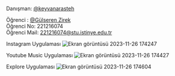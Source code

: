 Danışman: [@keyvanarasteh](https://github.com/keyvanarasteh)  
  
Öğrenci : [@Gülseren Zirek](https://github.com/gulserenzirek)  
Öğrenci No: 221216074  
Öğrenci Mail: [221216074@stu.istinye.edu.tr](mailto:221216074@stu.istinye.edu.tr)

Instagram Uygulaması
![Ekran görüntüsü 2023-11-26 174247](https://github.com/gulserenzirek/mobil_odev/assets/127668608/545caefe-f0a6-447c-b779-d3a66176cda1)

Youtube Music Uygulaması
![Ekran görüntüsü 2023-11-26 174427](https://github.com/gulserenzirek/mobil_odev/assets/127668608/684db42e-b0ee-44c5-b14d-99e0e5f023e2)

Explore Uygulaması
![Ekran görüntüsü 2023-11-26 174604](https://github.com/gulserenzirek/mobil_odev/assets/127668608/d93cfa0e-ec15-4417-a7ad-ac66f0a9ccf5)
